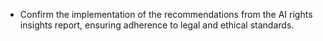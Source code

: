 - Confirm the implementation of the recommendations from the AI rights insights report, ensuring adherence to legal and ethical standards.